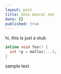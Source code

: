 ```yaml
---
layout: post
title: Into neural net
date: {}
published: true
---
```



hi, this is just a stub

```c++
inline void foo() {
  int *p = malloc(...);
}
```

sample text
